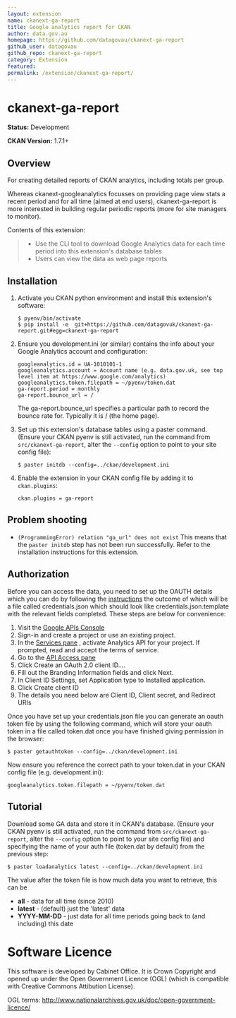 ```yaml
---
layout: extension
name: ckanext-ga-report
title: Google analytics report for CKAN
author: data.gov.au
homepage: https://github.com/datagovau/ckanext-ga-report
github_user: datagovau
github_repo: ckanext-ga-report
category: Extension
featured: 
permalink: /extension/ckanext-ga-report/
---
```



ckanext-ga-report
=================

**Status:** Development

**CKAN Version:** 1.7.1+

Overview
--------

For creating detailed reports of CKAN analytics, including totals per group.

Whereas ckanext-googleanalytics focusses on providing page view stats a recent period and for all time (aimed at end users), ckanext-ga-report is more interested in building regular periodic reports (more for site managers to monitor).

Contents of this extension:

> -   Use the CLI tool to download Google Analytics data for each time period into this extension's database tables
> -   Users can view the data as web page reports

Installation
------------

1.  Activate you CKAN python environment and install this extension's software:

        $ pyenv/bin/activate
        $ pip install -e  git+https://github.com/datagovuk/ckanext-ga-report.git#egg=ckanext-ga-report

2.  Ensure you development.ini (or similar) contains the info about your Google Analytics account and configuration:

        googleanalytics.id = UA-1010101-1
        googleanalytics.account = Account name (e.g. data.gov.uk, see top level item at https://www.google.com/analytics)
        googleanalytics.token.filepath = ~/pyenv/token.dat
        ga-report.period = monthly
        ga-report.bounce_url = /

    The ga-report.bounce\_url specifies a particular path to record the bounce rate for. Typically it is / (the home page).

3.  Set up this extension's database tables using a paster command. (Ensure your CKAN pyenv is still activated, run the command from `src/ckanext-ga-report`, alter the `--config` option to point to your site config file):

        $ paster initdb --config=../ckan/development.ini

4.  Enable the extension in your CKAN config file by adding it to `ckan.plugins`:

        ckan.plugins = ga-report

Problem shooting
----------------

-   `(ProgrammingError) relation "ga_url" does not exist` This means that the `paster initdb` step has not been run successfully. Refer to the installation instructions for this extension.

Authorization
-------------

Before you can access the data, you need to set up the OAUTH details which you can do by following the [instructions](https://developers.google.com/analytics/resources/tutorials/hello-analytics-api) the outcome of which will be a file called credentials.json which should look like credentials.json.template with the relevant fields completed. These steps are below for convenience:

1.  Visit the [Google APIs Console](https://code.google.com/apis/console)
2.  Sign-in and create a project or use an existing project.
3.  In the [Services pane](https://code.google.com/apis/console#:services) , activate Analytics API for your project. If prompted, read and accept the terms of service.
4.  Go to the [API Access pane](https://code.google.com/apis/console/#:access)
5.  Click Create an OAuth 2.0 client ID....
6.  Fill out the Branding Information fields and click Next.
7.  In Client ID Settings, set Application type to Installed application.
8.  Click Create client ID
9.  The details you need below are Client ID, Client secret, and Redirect URIs

Once you have set up your credentials.json file you can generate an oauth token file by using the following command, which will store your oauth token in a file called token.dat once you have finished giving permission in the browser:

    $ paster getauthtoken --config=../ckan/development.ini

Now ensure you reference the correct path to your token.dat in your CKAN config file (e.g. development.ini):

    googleanalytics.token.filepath = ~/pyenv/token.dat

Tutorial
--------

Download some GA data and store it in CKAN's database. (Ensure your CKAN pyenv is still activated, run the command from `src/ckanext-ga-report`, alter the `--config` option to point to your site config file) and specifying the name of your auth file (token.dat by default) from the previous step:

    $ paster loadanalytics latest --config=../ckan/development.ini

The value after the token file is how much data you want to retrieve, this can be

-   **all** - data for all time (since 2010)
-   **latest** - (default) just the 'latest' data
-   **YYYY-MM-DD** - just data for all time periods going back to (and including) this date

Software Licence
================

This software is developed by Cabinet Office. It is Crown Copyright and opened up under the Open Government Licence (OGL) (which is compatible with Creative Commons Attibution License).

OGL terms: <http://www.nationalarchives.gov.uk/doc/open-government-licence/>

